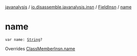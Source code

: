 [javanalysis](../../index.md) / [io.disassemble.javanalysis.insn](../index.md) / [FieldInsn](index.md) / [name](./name.md)

# name

`var name: `[`String`](https://kotlinlang.org/api/latest/jvm/stdlib/kotlin/-string/index.html)`?`

Overrides [ClassMemberInsn.name](../-class-member-insn/name.md)

